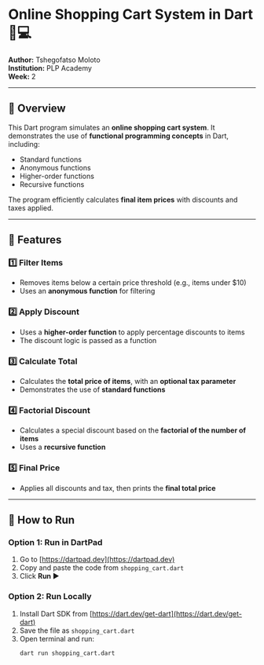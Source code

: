 # Online Shopping Cart System in Dart 🛒💻

**Author:** Tshegofatso Moloto  
**Institution:** PLP Academy  
**Week:** 2  

---

## 📌 Overview
This Dart program simulates an **online shopping cart system**. It demonstrates the use of **functional programming concepts** in Dart, including:  

- Standard functions  
- Anonymous functions  
- Higher-order functions  
- Recursive functions  

The program efficiently calculates **final item prices** with discounts and taxes applied.

---

## 🧩 Features

### 1️⃣ Filter Items
- Removes items below a certain price threshold (e.g., items under \$10)  
- Uses an **anonymous function** for filtering  

### 2️⃣ Apply Discount
- Uses a **higher-order function** to apply percentage discounts to items  
- The discount logic is passed as a function  

### 3️⃣ Calculate Total
- Calculates the **total price of items**, with an **optional tax parameter**  
- Demonstrates the use of **standard functions**  

### 4️⃣ Factorial Discount
- Calculates a special discount based on the **factorial of the number of items**  
- Uses a **recursive function**  

### 5️⃣ Final Price
- Applies all discounts and tax, then prints the **final total price**  

---

## 📝 How to Run

### Option 1: Run in DartPad
1. Go to [https://dartpad.dev](https://dartpad.dev)  
2. Copy and paste the code from `shopping_cart.dart`  
3. Click **Run ▶️**  

### Option 2: Run Locally
1. Install Dart SDK from [https://dart.dev/get-dart](https://dart.dev/get-dart)  
2. Save the file as `shopping_cart.dart`  
3. Open terminal and run:  
   ```bash
   dart run shopping_cart.dart
